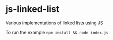 # js-linked-list
Various implementations of linked lists using JS

To run the example
``
npm install && node index.js
``
